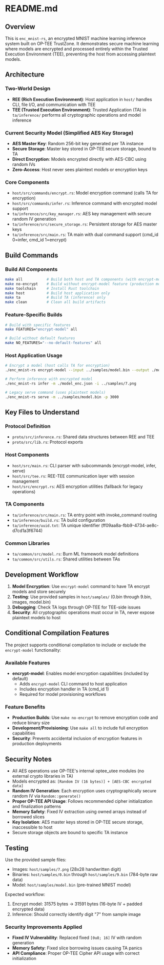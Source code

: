 # README.md

## Overview

This is `enc_mnist-rs`, an encrypted MNIST machine learning inference system built on OP-TEE TrustZone. It demonstrates secure machine learning where models are encrypted and processed entirely within the Trusted Execution Environment (TEE), preventing the host from accessing plaintext models.

## Architecture

### Two-World Design
- **REE (Rich Execution Environment)**: Host application in `host/` handles CLI, file I/O, and communication with TEE
- **TEE (Trusted Execution Environment)**: Trusted Application (TA) in `ta/inference/` performs all cryptographic operations and model inference

### Current Security Model (Simplified AES Key Storage)
- **AES Master Key**: Random 256-bit key generated per TA instance
- **Secure Storage**: Master key stored in OP-TEE secure storage, bound to TA
- **Direct Encryption**: Models encrypted directly with AES-CBC using random IVs
- **Zero-Access**: Host never sees plaintext models or encryption keys

### Core Components
- `host/src/commands/encrypt.rs`: Model encryption command (calls TA for encryption)
- `host/src/commands/infer.rs`: Inference command with encrypted model support
- `ta/inference/src/key_manager.rs`: AES key management with secure random IV generation
- `ta/inference/src/secure_storage.rs`: Persistent storage for AES master keys
- `ta/inference/src/main.rs`: TA main with dual command support (cmd_id 0=infer, cmd_id 1=encrypt)

## Build Commands

### Build All Components
```bash
make all           # Build both host and TA components (with encrypt-model feature)
make no-encrypt    # Build without encrypt-model feature (production mode)
make toolchain     # Install Rust toolchain
make host          # Build host application only
make ta            # Build TA (inference) only
make clean         # Clean all build artifacts
```

### Feature-Specific Builds
```bash
# Build with specific features
make FEATURES="encrypt-model" all

# Build without default features
make NO_FEATURES="--no-default-features" all
```

### Host Application Usage
```bash
# Encrypt a model (host calls TA for encryption)
./enc_mnist-rs encrypt-model --input ../samples/model.bin --output ./model_enc.json

# Perform inference with encrypted model
./enc_mnist-rs infer -m ./model_enc.json -i ../samples/7.png

# Legacy serve command (uses plaintext models)
./enc_mnist-rs serve -m ../samples/model.bin -p 3000
```

## Key Files to Understand

### Protocol Definition
- `proto/src/inference.rs`: Shared data structures between REE and TEE
- `proto/src/lib.rs`: Protocol exports

### Host Components
- `host/src/main.rs`: CLI parser with subcommands (encrypt-model, infer, serve)
- `host/src/tee.rs`: REE-TEE communication layer with session management
- `host/src/encrypt.rs`: AES encryption utilities (fallback for legacy operations)

### TA Components
- `ta/inference/src/main.rs`: TA entry point with invoke_command routing
- `ta/inference/build.rs`: TA build configuration
- `ta/inference/uuid.txt`: TA unique identifier (ff09aa8a-fbb9-4734-ae8c-d7cd1a3f6744)

### Common Libraries
- `ta/common/src/model.rs`: Burn ML framework model definitions
- `ta/common/src/utils.rs`: Shared utilities between TAs

## Development Workflow

1. **Model Encryption**: Use `encrypt-model` command to have TA encrypt models and store securely
2. **Testing**: Use provided samples in `host/samples/` (0.bin through 9.bin, images, model.bin)
3. **Debugging**: Check TA logs through OP-TEE for TEE-side issues
4. **Security**: All cryptographic operations must occur in TA, never expose plaintext models to host

## Conditional Compilation Features

The project supports conditional compilation to include or exclude the `encrypt-model` functionality:

### Available Features
- **encrypt-model**: Enables model encryption capabilities (included by default)
  - Adds `encrypt-model` CLI command to host application
  - Includes encryption handler in TA (cmd_id 1)
  - Required for model provisioning workflows

### Feature Benefits
- **Production Builds**: Use `make no-encrypt` to remove encryption code and reduce binary size
- **Development/Provisioning**: Use `make all` to include full encryption capabilities
- **Security**: Prevents accidental inclusion of encryption features in production deployments

## Security Notes

- All AES operations use OP-TEE's internal optee_utee modules (no external crypto libraries in TA)
- Models encrypted as: `[Random IV (16 bytes)] + [AES-CBC encrypted data]`
- **Random IV Generation**: Each encryption uses cryptographically secure random IV via `Random::generate()`
- **Proper OP-TEE API Usage**: Follows recommended cipher initialization and finalization patterns
- **Memory Safety**: Fixed IV extraction using owned arrays instead of borrowed slices
- **Key Isolation**: AES master keys stored in OP-TEE secure storage, inaccessible to host
- Secure storage objects are bound to specific TA instance

## Testing

Use the provided sample files:
- Images: `host/samples/7.png` (28x28 handwritten digit)
- Binaries: `host/samples/0.bin` through `host/samples/9.bin` (784-byte raw data)
- Model: `host/samples/model.bin` (pre-trained MNIST model)

Expected workflow:
1. Encrypt model: 31575 bytes → 31591 bytes (16-byte IV + padded encrypted data)
2. Inference: Should correctly identify digit "7" from sample image

### Security Improvements Applied
- **Fixed IV Vulnerability**: Replaced fixed `[0u8; 16]` IV with random generation
- **Memory Safety**: Fixed slice borrowing issues causing TA panics
- **API Compliance**: Proper OP-TEE Cipher API usage with correct initialization
